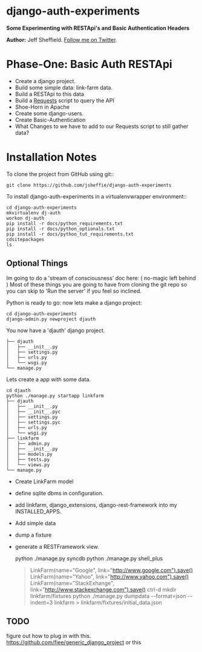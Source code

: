 django-auth-experiments
=======================


**Some Experimenting with RESTApi's and Basic Authentication Headers**

**Author:** Jeff Sheffield.  [Follow me on Twitter](https://twitter.com/jeffsheffield).

Phase-One: Basic Auth RESTApi
========

* Create a django project.
* Build some simple data: link-farm data.
* Build a RESTApi to this data
* Build a [Requests](http://docs.python-requests.org/en/latest/) script to query the API
* Shoe-Horn in Apache
* Create some django-users.
* Create Basic-Authentication
* What Changes to we have to add to our Requests script to still gather data?

Installation Notes
==================

To clone the project from GitHub using git::

    git clone https://github.com/jsheffie/django-auth-experiments

To install django-auth-experiments in a virtualenvwrapper environment::

    cd django-auth-experiments 
    mkvirtualenv dj-auth
    workon dj-auth
    pip install -r docs/python_requirements.txt 
    pip install -r docs/python_optionals.txt 
    pip install -r docs/python_tut_requirements.txt 
    cdsitepackages
    ls


Optional Things
----------------
Im going to do a 'stream of consciousness' doc here: ( no-magic left behind )
Most of these things you are going to have from cloning the git repo so you can skip to 
'Run the server' if you feel so inclined.

Python is ready to go: now lets make a django project:

    cd django-auth-experiments
    django-admin.py newproject djauth

You now have a 'djauth' django project.

	├── djauth
	│   ├── __init__.py
	│   ├── settings.py
	│   ├── urls.py
	│   └── wsgi.py
	└── manage.py

Lets create a app with some data.

	cd djauth
	python ./manage.py startapp linkfarm
	├── djauth
	│   ├── __init__.py
	│   ├── __init__.pyc
	│   ├── settings.py
	│   ├── settings.pyc
	│   ├── urls.py
	│   └── wsgi.py
	├── linkfarm
	│   ├── admin.py
	│   ├── __init__.py
	│   ├── models.py
	│   ├── tests.py
	│   └── views.py
	└── manage.py

* Create LinkFarm model
* define sqlite dbms in configuration.
* add linkfarm, django_extensions, django-rest-framework into my INSTALLED_APPS.
* Add simple data
* dump a fixture
* generate a RESTFramework view.


	python ./manage.py syncdb
	python ./manage.py shell_plus
	> LinkFarm(name="Google", link="http://www.google.com").save()
	> LinkFarm(name="Yahoo", link="http://www.yahoo.com").save()
	> LinkFarm(name="StackExhange", link="http://www.stackexchange.com").save()
	ctrl-d
	mkdir linkfarm/fixtures
	python ./manage.py dumpdata --format=json --indent=3 linkfarm > linkfarm/fixtures/initial_data.json


TODO
----------------- 
figure out how to plug in with this.
https://github.com/fiee/generic_django_project
or this


